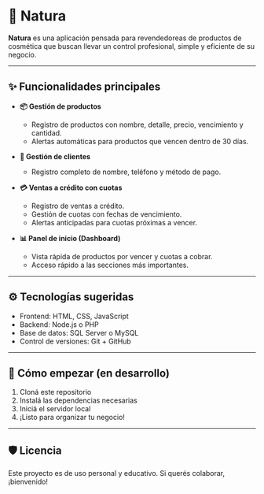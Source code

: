 ﻿# 🌸 Natura

**Natura** es una aplicación pensada para revendedoreas de productos de cosmética que buscan llevar un control profesional, simple y eficiente de su negocio.

---

## ✨ Funcionalidades principales

- **📦 Gestión de productos**  
  - Registro de productos con nombre, detalle, precio, vencimiento y cantidad.
  - Alertas automáticas para productos que vencen dentro de 30 días.

- **👥 Gestión de clientes**  
  - Registro completo de nombre, teléfono y método de pago.

- **💳 Ventas a crédito con cuotas**  
  - Registro de ventas a crédito.
  - Gestión de cuotas con fechas de vencimiento.
  - Alertas anticipadas para cuotas próximas a vencer.

- **📊 Panel de inicio (Dashboard)**  
  - Vista rápida de productos por vencer y cuotas a cobrar.
  - Acceso rápido a las secciones más importantes.

---

## ⚙️ Tecnologías sugeridas 

- Frontend: HTML, CSS, JavaScript
- Backend: Node.js o PHP
- Base de datos: SQL Server o MySQL
- Control de versiones: Git + GitHub

---

## 🚀 Cómo empezar (en desarrollo)

1. Cloná este repositorio
2. Instalá las dependencias necesarias
3. Iniciá el servidor local
4. ¡Listo para organizar tu negocio!

---

## 🛡️ Licencia

Este proyecto es de uso personal y educativo. Si querés colaborar, ¡bienvenido!

